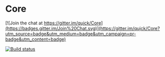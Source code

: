 # Core

[![Join the chat at https://gitter.im/qujck/Core](https://badges.gitter.im/Join%20Chat.svg)](https://gitter.im/qujck/Core?utm_source=badge&utm_medium=badge&utm_campaign=pr-badge&utm_content=badge)

[![Build status](https://ci.appveyor.com/api/projects/status/n7g9ijd9g45abani?svg=true)](https://ci.appveyor.com/project/qujck/core)
